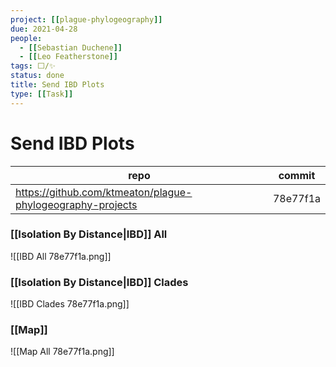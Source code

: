 ```yaml
---
project: [[plague-phylogeography]]
due: 2021-04-28
people:
  - [[Sebastian Duchene]]
  - [[Leo Featherstone]]
tags: ⬜/✨ 
status: done
title: Send IBD Plots
type: [[Task]]
---
```


# Send IBD Plots


| repo                                                         | commit   |
| ------------------------------------------------------------ | -------- |
| <https://github.com/ktmeaton/plague-phylogeography-projects> | 78e77f1a |

### [[Isolation By Distance|IBD]] All

![[IBD All 78e77f1a.png]]

### [[Isolation By Distance|IBD]] Clades

![[IBD Clades 78e77f1a.png]]

### [[Map]]

![[Map All 78e77f1a.png]]